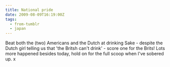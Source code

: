 ```yaml
---
title: National pride
date: 2009-08-09T16:19:00Z
tags:
  - from-tumblr
  - japan
---
```


Beat both the (two) Americans and the Dutch at drinking Sake - despite the Dutch girl telling us that 'the Britsh can't drink' - score one for the Brits! Lots more happened besides today, hold on for the full scoop when I've sobered up. x
